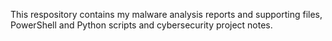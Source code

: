 This respository contains my malware analysis reports and supporting files, PowerShell and Python scripts and cybersecurity project notes.
